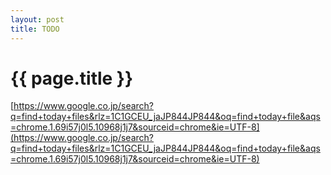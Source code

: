 ```yaml
---
layout: post
title: TODO
---
```

{{ page.title }}
=============

[https://www.google.co.jp/search?q=find+today+files&rlz=1C1GCEU_jaJP844JP844&oq=find+today+file&aqs=chrome.1.69i57j0l5.10968j1j7&sourceid=chrome&ie=UTF-8](https://www.google.co.jp/search?q=find+today+files&rlz=1C1GCEU_jaJP844JP844&oq=find+today+file&aqs=chrome.1.69i57j0l5.10968j1j7&sourceid=chrome&ie=UTF-8)
